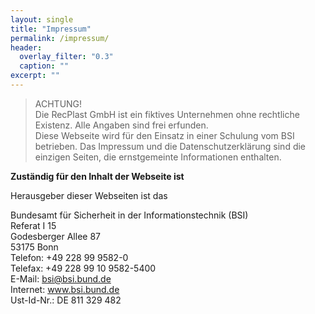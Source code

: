 ```yaml
---
layout: single
title: "Impressum"
permalink: /impressum/
header:
  overlay_filter: "0.3"
  caption: ""
excerpt: ""
---
```


> ACHTUNG!  
> Die RecPlast GmbH ist ein fiktives Unternehmen ohne rechtliche Existenz. Alle Angaben sind frei erfunden.  
> Diese Webseite wird für den Einsatz in einer Schulung vom BSI betrieben. Das Impressum und die Datenschutzerklärung sind die einzigen Seiten, die ernstgemeinte Informationen enthalten.


**Zuständig für den Inhalt der Webseite ist**

Herausgeber dieser Webseiten ist das

Bundesamt für Sicherheit in der Informationstechnik (BSI)  
Referat I 15  
Godesberger Allee 87  
53175 Bonn  
Telefon: +49 228 99 9582-0  
Telefax: +49 228 99 10 9582-5400  
E-Mail: bsi@bsi.bund.de  
Internet: www.bsi.bund.de  
Ust-Id-Nr.: DE 811 329 482  

